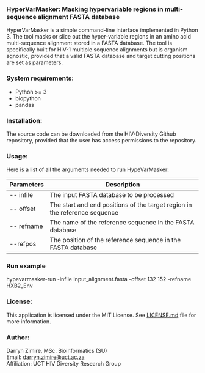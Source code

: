 ### HyperVarMasker: Masking hypervariable regions in multi-sequence alignment FASTA database

HyperVarMasker is a simple command-line interface implemented in Python 3. 
The tool masks or slice out the hyper-variable regions in an amino acid multi-sequence alignment 
stored in a FASTA database. The tool is specifically built for 
HIV-1 multiple sequence alignments but is organism agnostic, provided that 
a valid FASTA database and target cutting positions are set as parameters.

### System requirements:

* Python >= 3
* biopython
* pandas

### Installation:

The source code can be downloaded from the HIV-Diversity Github repository,
provided that the user has access permissions to the repository.

### Usage:

Here is a list of all the arguments needed to run HypeVarMasker:

| Parameters	  | Description 	                                                               |    	
|--------------|-----------------------------------------------------------------------------|
| -- infile  	 | The input FASTA database to be processed	                                   |  
| -- offset	   | The start and end positions of the target region in the reference sequence	 |  
| -- refname   | The name of the reference sequence in the FASTA database<br/>               |
| --refpos     | The position of the reference sequence in the FASTA database                |

### Run example

hypevarmasker-run -infile Input_alignment.fasta -offset 132 152  -refname HXB2_Env


### License:

This application is licensed under the MIT License. See [LICENSE.md](LICENSE.md) file
for more information.


### Author:
Darryn Zimire, MSc. Bioinformatics (SU)  
Email: darryn.zimire@uct.ac.za  
Affiliation: UCT HIV Diversity Research Group



